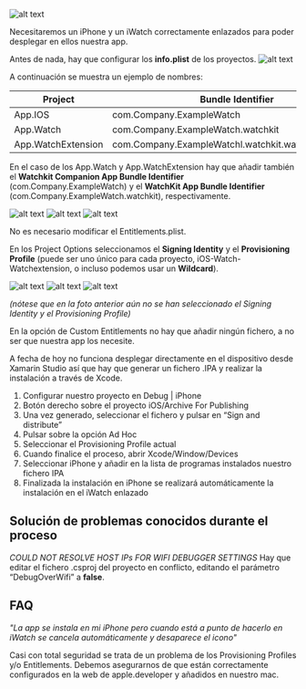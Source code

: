 ![alt text](https://www.blueboltsolutions.com/Portals/0/ContentImages/Logos/Xamarin%20Logo.png)

Necesitaremos un iPhone y un iWatch correctamente enlazados para poder desplegar en ellos nuestra app.

Antes de nada, hay que configurar los **info.plist** de los proyectos. 
![alt text](http://imgur.com/QmUHUPe.png)

A continuación se muestra un ejemplo de nombres: 


| Project  | Bundle Identifier |
| ------------- | ------------- |
| App.IOS  | com.Company.ExampleWatch |
| App.Watch  | com.Company.ExampleWatch.watchkit |
| App.WatchExtension | com.Company.ExampleWatchl.watchkit.watchkitextension |

	           
En el caso de los App.Watch y App.WatchExtension hay que añadir también el **Watchkit Companion App Bundle Identifier** 
(com.Company.ExampleWatch) y el **WatchKit App Bundle Identifier** (com.Company.ExampleWatch.watchkit), respectivamente.

![alt text](http://imgur.com/wLTUfZt.png)
![alt text](http://imgur.com/fXi0DaG.png)
![alt text](http://imgur.com/9APR4CF.png)

No es necesario modificar el Entitlements.plist.

En los Project Options seleccionamos el **Signing Identity** y el **Provisioning Profile** (puede ser uno único para cada
proyecto, iOS-Watch-Watchextension, o incluso podemos usar un **Wildcard**). 

![alt text](http://imgur.com/IwhDCoQ.png)
![alt text](http://imgur.com/i3VQylk.png)
![alt text](http://imgur.com/hgcTQj2.png)

_(nótese que en la foto anterior aún no se han seleccionado el Signing Identity y el Provisioning Profile)_

En la opción de Custom Entitlements no hay que añadir ningún fichero, a no ser que nuestra app los necesite.

A fecha de hoy no funciona desplegar directamente en el dispositivo desde Xamarin Studio 
así que hay que generar un fichero .IPA y realizar la instalación a través de Xcode.


1. Configurar nuestro proyecto en Debug | iPhone
2. Botón derecho sobre el proyecto iOS/Archive For Publishing
3. Una vez generado, seleccionar el fichero y pulsar en “Sign and distribute”
4. Pulsar sobre la opción Ad Hoc
5. Seleccionar el Provisioning Profile actual
6. Cuando finalice el proceso, abrir Xcode/Window/Devices
7. Seleccionar iPhone y añadir en la lista de programas instalados nuestro fichero IPA
8. Finalizada la instalación en iPhone se realizará automáticamente la instalación en el iWatch enlazado


Solución de problemas conocidos durante el proceso
--------------------------------------------------

*COULD NOT RESOLVE HOST IPs FOR WIFI DEBUGGER SETTINGS*
Hay que editar el fichero .csproj del proyecto en conflicto, editando el parámetro “DebugOverWifi” a **false**.


FAQ
-------------------------------------------------

*"La app se instala en mi iPhone pero cuando está a punto de hacerlo en iWatch se cancela automáticamente y desaparece el icono"*

Casi con total seguridad se trata de un problema de los Provisioning Profiles y/o Entitlements. Debemos asegurarnos de que están correctamente configurados en la web de apple.developer y añadidos en nuestro mac.

